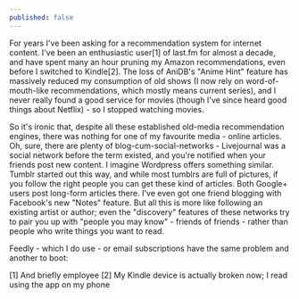 ```yaml
---
published: false
---
```


For years I've been asking for a recommendation system for internet content. I've been an enthusiastic user[1] of last.fm for almost a decade, and have spent many an hour pruning my Amazon recommendations, even before I switched to Kindle[2]. The loss of AniDB's "Anime Hint" feature has massively reduced my consumption of old shows (I now rely on word-of-mouth-like recommendations, which mostly means current series), and I never really found a good service for movies (though I've since heard good things about Netflix) - so I stopped watching movies.

So it's ironic that, despite all these established old-media recommendation engines, there was nothing for one of my favourite media - online articles. Oh, sure, there are plenty of blog-cum-social-networks - Livejournal was a social network before the term existed, and you're notified when your friends post new content. I imagine Wordpress offers something similar. Tumblr started out this way, and while most tumblrs are full of pictures, if you follow the right people you can get these kind of articles. Both Google+ users post long-form articles there. I've even got one friend blogging with Facebook's new "Notes" feature. But all this is more like following an existing artist or author; even the "discovery" features of these networks try to pair you up with "people you may know" - friends of friends - rather than people who write things you want to read.

Feedly - which I do use - or email subscriptions have the same problem and another to boot:

[1] And briefly employee
[2] My Kindle device is actually broken now; I read using the app on my phone